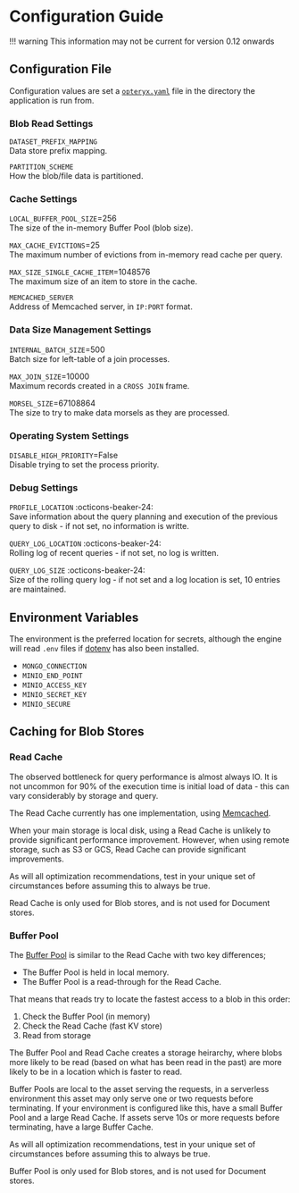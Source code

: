 # Configuration Guide

!!! warning
    This information may not be current for version 0.12 onwards

## Configuration File

Configuration values are set a [`opteryx.yaml`](opteryx.yaml) file in the directory the application is run from.

### Blob Read Settings

`DATASET_PREFIX_MAPPING`  
Data store prefix mapping.

`PARTITION_SCHEME`  
How the blob/file data is partitioned.

### Cache Settings

`LOCAL_BUFFER_POOL_SIZE`=256  
The size of the in-memory Buffer Pool (blob size).

`MAX_CACHE_EVICTIONS`=25  
The maximum number of evictions from in-memory read cache per query.

`MAX_SIZE_SINGLE_CACHE_ITEM`=1048576  
The maximum size of an item to store in the cache.

`MEMCACHED_SERVER`  
Address of Memcached server, in `IP:PORT` format.

### Data Size Management Settings

`INTERNAL_BATCH_SIZE`=500  
Batch size for left-table of a join processes.

`MAX_JOIN_SIZE`=10000  
Maximum records created in a `CROSS JOIN` frame.

`MORSEL_SIZE`=67108864  
The size to try to make data morsels as they are processed.

### Operating System Settings

`DISABLE_HIGH_PRIORITY`=False  
Disable trying to set the process priority.

### Debug Settings

`PROFILE_LOCATION` :octicons-beaker-24:   
Save information about the query planning and execution of the previous query to disk - if not set, no information is writte.

`QUERY_LOG_LOCATION` :octicons-beaker-24:   
Rolling log of recent queries - if not set, no log is written.

`QUERY_LOG_SIZE` :octicons-beaker-24:   
Size of the rolling query log - if not set and a log location is set, 10 entries are maintained.

## Environment Variables

The environment is the preferred location for secrets, although the engine will read `.env` files if [dotenv](https://pypi.org/project/python-dotenv/) has also been installed.

- `MONGO_CONNECTION`
- `MINIO_END_POINT`
- `MINIO_ACCESS_KEY`
- `MINIO_SECRET_KEY`
- `MINIO_SECURE`

## Caching for Blob Stores

### Read Cache

The observed bottleneck for query performance is almost always IO. It is not uncommon for 90% of the execution time is initial load of data - this can vary considerably by storage and query.

The Read Cache currently has one implementation, using [Memcached](https://memcached.org/).

When your main storage is local disk, using a Read Cache is unlikely to provide significant performance improvement. However, when using remote storage, such as S3 or GCS, Read Cache can provide significant improvements. 

As will all optimization recommendations, test in your unique set of circumstances before assuming this to always be true.

Read Cache is only used for Blob stores, and is not used for Document stores.

### Buffer Pool

The [Buffer Pool](https://www.ibm.com/docs/en/db2/11.5?topic=databases-buffer-pools) is similar to the Read Cache with two key differences; 

- The Buffer Pool is held in local memory.
- The Buffer Pool is a read-through for the Read Cache.

That means that reads try to locate the fastest access to a blob in this order:

1) Check the Buffer Pool (in memory)   
1) Check the Read Cache (fast KV store)   
1) Read from storage   

The Buffer Pool and Read Cache creates a storage heirarchy, where blobs more likely to be read (based on what has been read in the past) are more likely to be in a location which is faster to read.

Buffer Pools are local to the asset serving the requests, in a serverless environment this asset may only serve one or two requests before terminating. If your environment is configured like this, have a small Buffer Pool and a large Read Cache. If assets serve 10s or more requests before terminating, have a large Buffer Cache.

As will all optimization recommendations, test in your unique set of circumstances before assuming this to always be true.

Buffer Pool is only used for Blob stores, and is not used for Document stores.